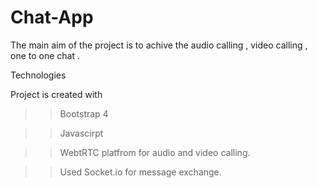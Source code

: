 # Chat-App
 The main aim of the project is to achive the audio calling , video calling , one to one chat .
 
 
 Technologies
 
 Project is created with
 
  >> Bootstrap 4
  
  >> Javascirpt 
  
  >> WebtRTC platfrom for audio and video calling.
  
  >> Used Socket.io for message exchange.
 
